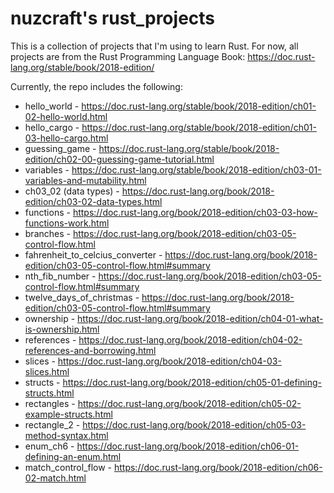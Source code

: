# nuzcraft's rust_projects
This is a collection of projects that I'm using to learn Rust. For now, all projects are from the Rust Programming Language Book: https://doc.rust-lang.org/stable/book/2018-edition/

Currently, the repo includes the following:
* hello_world - https://doc.rust-lang.org/stable/book/2018-edition/ch01-02-hello-world.html
* hello_cargo - https://doc.rust-lang.org/stable/book/2018-edition/ch01-03-hello-cargo.html
* guessing_game - https://doc.rust-lang.org/stable/book/2018-edition/ch02-00-guessing-game-tutorial.html
* variables - https://doc.rust-lang.org/stable/book/2018-edition/ch03-01-variables-and-mutability.html
* ch03_02 (data types) - https://doc.rust-lang.org/book/2018-edition/ch03-02-data-types.html 
* functions - https://doc.rust-lang.org/book/2018-edition/ch03-03-how-functions-work.html
* branches - https://doc.rust-lang.org/book/2018-edition/ch03-05-control-flow.html
* fahrenheit_to_celcius_converter - https://doc.rust-lang.org/book/2018-edition/ch03-05-control-flow.html#summary
* nth_fib_number - https://doc.rust-lang.org/book/2018-edition/ch03-05-control-flow.html#summary
* twelve_days_of_christmas - https://doc.rust-lang.org/book/2018-edition/ch03-05-control-flow.html#summary
* ownership - https://doc.rust-lang.org/book/2018-edition/ch04-01-what-is-ownership.html
* references - https://doc.rust-lang.org/book/2018-edition/ch04-02-references-and-borrowing.html
* slices - https://doc.rust-lang.org/book/2018-edition/ch04-03-slices.html
* structs - https://doc.rust-lang.org/book/2018-edition/ch05-01-defining-structs.html
* rectangles - https://doc.rust-lang.org/book/2018-edition/ch05-02-example-structs.html
* rectangle_2 - https://doc.rust-lang.org/book/2018-edition/ch05-03-method-syntax.html
* enum_ch6 - https://doc.rust-lang.org/book/2018-edition/ch06-01-defining-an-enum.html
* match_control_flow - https://doc.rust-lang.org/book/2018-edition/ch06-02-match.html
